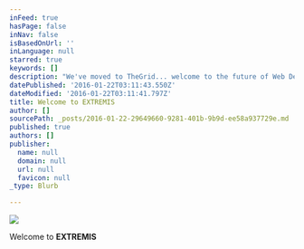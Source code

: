 ```yaml
---
inFeed: true
hasPage: false
inNav: false
isBasedOnUrl: ''
inLanguage: null
starred: true
keywords: []
description: "We've moved to TheGrid... welcome to the future of Web Development."
datePublished: '2016-01-22T03:11:43.550Z'
dateModified: '2016-01-22T03:11:41.797Z'
title: Welcome to EXTREMIS
author: []
sourcePath: _posts/2016-01-22-29649660-9281-401b-9b9d-ee58a937729e.md
published: true
authors: []
publisher:
  name: null
  domain: null
  url: null
  favicon: null
_type: Blurb

---
```

![](https://s3-us-west-2.amazonaws.com/the-grid-img/p/18bb32aba268416f1a1d75f2c784bb8adcd53777.jpg)

Welcome to **EXTREMIS**